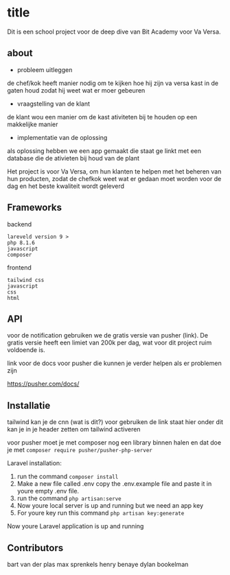 # title

Dit is een school project voor de deep dive van Bit Academy voor Va Versa.

## about

- probleem uitleggen

de chef/kok heeft manier nodig om te kijken hoe hij zijn va versa kast in de gaten houd zodat hij weet wat er moer gebeuren

- vraagstelling van de klant

de klant wou een manier om de kast ativiteten bij te houden op een makkelijke manier 

- implementatie van de oplossing

als oplossing hebben we een app gemaakt die staat ge linkt met een database die de ativieten bij houd van de plant

Het project is voor Va Versa, om hun klanten te helpen met het beheren van hun producten, zodat de chefkok weet wat er gedaan moet worden voor de dag en het beste kwaliteit wordt geleverd

## Frameworks

backend
    
    lareveld version 9 > 
    php 8.1.6
    javascript
    composer



frontend

    tailwind css
    javascript
    css
    html


## API

voor de notification gebruiken we de gratis versie van pusher (link). De gratis versie heeft een limiet van 200k per dag, wat voor dit project ruim voldoende is.

link voor de docs voor pusher die kunnen je verder helpen als er problemen zijn

https://pusher.com/docs/ 


## Installatie

tailwind kan je de cnn (wat is dit?) voor gebruiken de link staat hier onder
dit kan je in je header zetten om tailwind activeren
<script src="https://cdn.tailwindcss.com"></script>

voor pusher moet je met composer nog een library binnen halen en dat doe je met ```composer require pusher/pusher-php-server```

Laravel installation:
1. run the command  ```composer install```
2. Make a new file called .env copy the  .env.example file and paste it in youre empty .env file.
3. run the command ```php artisan:serve``` 
4. Now youre local server is up and running but we need an app key
5. For youre key run this command ```php artisan key:generate```

Now youre Laravel application is up and running

## Contributors

bart van der plas 
max sprenkels
henry benaye
dylan bookelman
